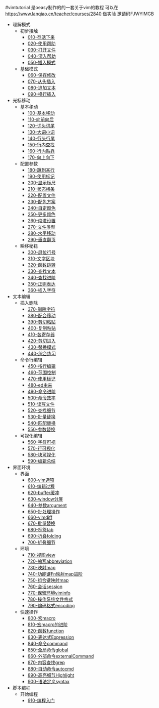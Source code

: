 #vimtutorial
是oeasy制作的的一套关于vim的教程
可以在 https://www.lanqiao.cn/teacher/courses/2840 做实验
邀请码FJWYIMGB
- 理解模式
    - 初步接触
        - [010-存活下来](./markdown/010-49420-存活下来.sy.md)
        - [020-使用帮助](./markdown/020-50041-使用帮助.sy.md)
        - [030-打开文件](./markdown/030-50043-打开文件.sy.md)
        - [040-深入帮助](./markdown/040-50083-深入帮助.sy.md)
        - [050-插入模式](./markdown/050-50084-插入模式.sy.md)
    - 基础模式    
        - [060-保存修改](./markdown/060-50210-保存修改.sy.md)
        - [070-从头插入](./markdown/070-50211-从头插入.sy.md)
        - [080-追加文本](./markdown/080-50213-追加文本.sy.md)
        - [090-换行插入](./markdown/090-50226-换行插入.sy.md)
- 光标移动
    - 基本移动
        - [100-基本移动](./markdown/100-50227-基本移动.sy.md)
        - [110-向前向后](./markdown/110-52121-向前向后.sy.md)
        - [120-词头词尾](./markdown/120-52241-词头词尾.sy.md)
        - [130-大词小词](./markdown/130-52280-大词小词.sy.md)
        - [140-行头行尾](./markdown/140-52281-行头行尾.sy.md)
        - [150-行内查找](./markdown/150-52282-行内查找.sy.md)
        - [160-行内贴靠](./markdown/160-52485-行内贴靠.sy.md)
        - [170-向上向下](./markdown/170-52557-向上向下.sy.md)
    - 配置参数 
        - [180-跳到某行](./markdown/180-52611-跳到某行.sy.md)
        - [190-使用标记](./markdown/190-79636-使用标记.sy.md)
        - [200-显示标尺](./markdown/200-52885-显示标尺.sy.md)
        - [210-状态横条](./markdown/210-52894-状态横条.sy.md)
        - [220-配置文件](./markdown/220-52895-配置文件.sy.md)
        - [230-配色方案](./markdown/230-52975-配色方案.sy.md)
        - [240-自定颜色](./markdown/240-52977-自定颜色.sy.md)
        - [250-更多颜色](./markdown/250-157153-更多颜色.sy.md)
        - [260-缩进设置](./markdown/260-53012-缩进设置.sy.md)
        - [270-文件类型](./markdown/270-53095-文件类型.sy.md)
        - [280-水平移动](./markdown/280-53096-水平移动.sy.md)
        - [290-垂直翻页](./markdown/290-53103-垂直翻页.sy.md)
    - 瞬移秘籍
        - [300-屏位行号](./markdown/300-53107-屏位行号.sy.md)
        - [310-文字区块](./markdown/310-53102-文字区块.sy.md)
        - [320-函数跳转](./markdown/320-82618-函数跳转.sy.md)
        - [330-查找文本](./markdown/330-53108-查找文本.sy.md)
        - [340-查找进阶](./markdown/340-53112-查找进阶.sy.md)
        - [350-正则表达](./markdown/350-79644-正则表达.sy.md)
        - [360-插入字符](./markdown/360-79726-插入字符.sy.md)
- 文本编辑 
    - 插入删除
        - [370-删除字符](./markdown/370-79727-删除字符.sy.md)
        - [380-配合移动](./markdown/380-79818-配合移动.sy.md)
        - [390-剪切粘贴](./markdown/390-79823-剪切粘贴.sy.md)
        - [400-复制粘贴](./markdown/400-79930-复制粘贴.sy.md)
        - [410-各寄存器](./markdown/410-79953-各寄存器.sy.md)
        - [420-剪切进入](./markdown/420-80098-剪切进入.sy.md)
        - [430-替换模式](./markdown/430-80099-替换模式.sy.md)
        - [440-综合练习](./markdown/440-80100-综合练习.sy.md)
    - 命令行编辑
        - [450-按行编辑](./markdown/450-80115-按行编辑.sy.md)
        - [460-范围控制](./markdown/460-81024-范围控制.sy.md)
        - [470-使用标记](./markdown/470-81025-使用标记.sy.md)
        - [480-ed由来](./markdown/480-81029-ed由来.sy.md)
        - [490-命令进阶](./markdown/490-81336-命令进阶.sy.md)
        - [500-命令效率](./markdown/500-81338-命令效率.sy.md)
        - [510-读写文件](./markdown/510-81543-读写文件.sy.md)
        - [520-查找细节](./markdown/520-81549-查找细节.sy.md)
        - [530-批量替换](./markdown/530-81564-批量替换.sy.md)
        - [540-匹配替换](./markdown/540-81622-匹配替换.sy.md)
        - [550-参数替换](./markdown/550-81623-参数替换.sy.md)
    - 可视化编辑
        - [560-字符可视](./markdown/560-81624-字符可视.sy.md)
        - [570-行可视化](./markdown/570-81629-行可视化.sy.md)
        - [580-块可视化](./markdown/580-81713-块可视化.sy.md)
        - [590-编辑总结](./markdown/590-81715-编辑总结.sy.md)
- 界面环境
    - 界面
        - [600-vim选项](./markdown/600-81781-vim选项.sy.md)
        - [610-编辑过程](./markdown/610-81796-编辑过程.sy.md)
        - [620-buffer缓冲](./markdown/620-81877-buffer缓冲.sy.md)
        - [630-window分屏](./markdown/630-81894-window分屏.sy.md)
        - [640-参数argument](./markdown/640-81966-参数argument.sy.md)
        - [650-批处理操作](./markdown/650-81945-批处理操作.sy.md)
        - [660-vimdiff](./markdown/660-157478-vimdiff.sy.md)
        - [670-批量替换](./markdown/670-81968-批量替换.sy.md)
        - [680-标签tab](./markdown/680-82621-标签tab.sy.md)
        - [690-折叠folding](./markdown/690-86848-折叠folding.sy.md)
        - [700-折叠细节](./markdown/700-86849-折叠细节.sy.md)
    - 环境
        - [710-视图view](./markdown/710-170697-视图view.sy.md)
        - [720-缩写abbreviation](./markdown/720-170714-缩写abbreviation.sy.md)
        - [730-映射map](./markdown/730-170729-映射map.sy.md)
        - [740-功能键Fn映射map进阶](./markdown/740-170734-功能键Fn映射map进阶.sy.md)
        - [750-组合键映射map](./markdown/750-170982-组合键映射map.sy.md)
        - [760-会话session](./markdown/760-173575-会话session.sy.md)
        - [770-保留环境viminfo](./markdown/770-174121-保留环境viminfo.sy.md)
        - [780-操作系统文件格式](./markdown/780-181968-操作系统文件格式fileformat.sy.md)
        - [790-编码格式encoding](./markdown/790-182228-编码格式encoding.sy.md)
    - 快速操作
        - [800-宏macro](./markdown/800-182652-宏macro.sy.md)
        - [810-宏macro的进阶](./markdown/810-182653-宏macro的进阶.sy.md)
        - [820-函数function](./markdown/820-182654-函数function.sy.md)
        - [830-表达式Expression](./markdown/830-182657-表达式Expression.sy.md)
        - [840-命令command](./markdown/840-182673-命令command.sy.md)
        - [850-全局命令global](./markdown/850-182675-全局命令global.sy.md)
        - [860-外部命令externalCommand](./markdown/860-182677-外部命令externalCommand.sy.md)
        - [870-内容查找grep](./markdown/870-183444-内容查找grep.sy.md)
        - [880-自动命令autocmd](./markdown/880-183445-自动命令autocmd.sy.md)
        - [890-高亮细节Highlight](./markdown/890-183456-高亮细节Highlight.sy.md)
        - [900-语法定义syntax](./markdown/900-183457-语法定义syntax.sy.md)
- 脚本编程 
    - 开始编程
        - [910-编程入门](./markdown/910-183639-编程入门.sy.md)
    
